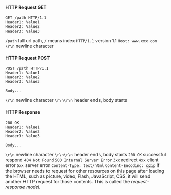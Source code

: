 #### HTTP Request GET
```
GET /path HTTP/1.1
Header1: Value1
Header2: Value2
Header3: Value3
```
`/path` full url path, `/` means index
`HTTP/1.1` version 1.1
`Host: www.xxx.com`
`\r\n` newline character

#### HTTP Request POST
```
POST /path HTTP/1.1
Header1: Value1
Header2: Value2
Header3: Value3

Body...
```
`\r\n` newline character
`\r\n\r\n` header ends, body starts

#### HTTP Response
```
200 OK
Header1: Value1
Header2: Value2
Header3: Value3

Body...
```
`\r\n` newline character
`\r\n\r\n` header ends, body starts
`200 OK` successful respond
`404 Not Found`
`500 Internal Server Error`
`3xx` redirect
`4xx` client error
`5xx` server error
`Content-Type: text/html`
`Content-Encoding: gzip`
If the browser needs to request for other resources on this page after 
loading the HTML, such as picture, video, Flash, JavaScript, CSS, it 
will send another HTTP request for those contents. This is called the
*request-response model*.
